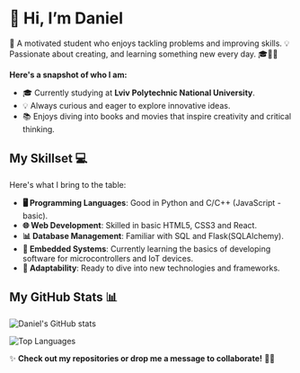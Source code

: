 # 👋 Hi, I’m Daniel 

🚀 A motivated student who enjoys tackling problems and improving skills. 💡 Passionate about creating, and learning something new every day. 🎓👨‍💻  

**Here's a snapshot of who I am:**

- 🎓 Currently studying at **Lviv Polytechnic National University**.
- 💡 Always curious and eager to explore innovative ideas.
- 📚 Enjoys diving into books and movies that inspire creativity and critical thinking.

## My Skillset 💻

Here's what I bring to the table:

- **🖥 Programming Languages**: Good in Python and С/C++ (JavaScript - basic).
- **🌐 Web Development**: Skilled in basic HTML5, CSS3 and React.
- **📊 Database Management**: Familiar with SQL and Flask(SQLAlchemy).
- **🔌 Embedded Systems**: Currently learning the basics of developing software for microcontrollers and IoT devices.
- **🚀 Adaptability**: Ready to dive into new technologies and frameworks.

## My GitHub Stats 📊

![Daniel's GitHub stats](https://github-readme-stats.vercel.app/api?username=Dan-Krod&show_icons=true&theme=radical)

![Top Languages](https://github-readme-stats.vercel.app/api/top-langs/?username=Dan-Krod&layout=compact&theme=radical&langs_count=8)

✨ **Check out my repositories or drop me a message to collaborate!** 🚀💬
